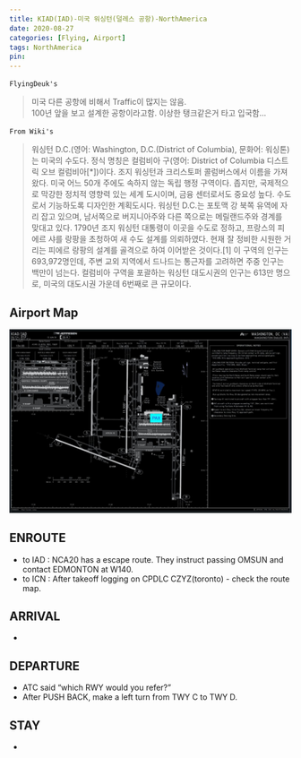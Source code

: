 ```yaml
---
title: KIAD(IAD)-미국 워싱턴(덜레스 공항)-NorthAmerica
date: 2020-08-27
categories: [Flying, Airport]
tags: NorthAmerica
pin:
---
```

`FlyingDeuk's`
>미국 다른 공항에 비해서 Traffic이 많지는 않음. <br>
100년 앞을 보고 설계한 공항이라고함. 이상한 탱크같은거 타고 입국함...

`From Wiki's`
>워싱턴 D.C.(영어: Washington, D.C.(District of Columbia), 문화어: 워싱톤)는 미국의 수도다. 정식 명칭은 컬럼비아 구(영어: District of Columbia 디스트릭 오브 컬럼비아[*])이다. 조지 워싱턴과 크리스토퍼 콜럼버스에서 이름을 가져왔다. 미국 어느 50개 주에도 속하지 않는 독립 행정 구역이다. 좁지만, 국제적으로 막강한 정치적 영향력 있는 세계 도시이며, 금융 센터로서도 중요성 높다. 수도로서 기능하도록 디자인한 계획도시다.
워싱턴 D.C.는 포토맥 강 북쪽 유역에 자리 잡고 있으며, 남서쪽으로 버지니아주와 다른 쪽으로는 메릴랜드주와 경계를 맞대고 있다. 1790년 조지 워싱턴 대통령이 이곳을 수도로 정하고, 프랑스의 피에르 샤를 랑팡을 초청하여 새 수도 설계를 의뢰하였다. 현재 잘 정비한 시원한 거리는 피에르 랑팡의 설계를 골격으로 하여 이어받은 것이다.[1] 이 구역의 인구는 693,972명인데, 주변 교외 지역에서 드나드는 통근자를 고려하면 주중 인구는 백만이 넘는다. 컬럼비아 구역을 포괄하는 워싱턴 대도시권의 인구는 613만 명으로, 미국의 대도시권 가운데 6번째로 큰 규모이다.

## Airport Map
![iad](/img/flying/airport/iad_ap.jpg)

## ENROUTE
- to IAD : NCA20 has a escape route. They instruct passing OMSUN and contact EDMONTON at W140.
- to ICN : After takeoff logging on CPDLC CZYZ(toronto) - check the route map.

## ARRIVAL
-



## DEPARTURE
- ATC said “which RWY would you refer?”
- After PUSH BACK,  make a left turn from TWY C to TWY D.

## STAY
-
